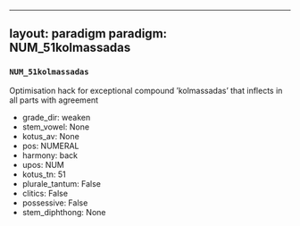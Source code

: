 
---
layout: paradigm
paradigm: NUM_51kolmassadas
---
### ` NUM_51kolmassadas `

Optimisation hack for exceptional compound ’kolmassadas’ that inflects in all parts with agreement
* grade_dir: weaken
* stem_vowel: None
* kotus_av: None
* pos: NUMERAL
* harmony: back
* upos: NUM
* kotus_tn: 51
* plurale_tantum: False
* clitics: False
* possessive: False
* stem_diphthong: None
